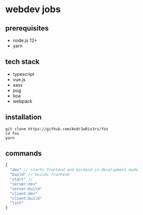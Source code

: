 # webdev jobs

## prerequisites
- node.js 12+
- yarn

## tech stack
- typescript
- vue.js
- sass
- pug
- koa
- webpack

## installation
```
git clone https://github.com/Andr3wRiv3rs/fos
cd fos
yarn
```

## commands
```js
{
  "dev" // starts frontend and backend in development mode
  "build" // builds frontend
  "start" //
  "server:dev"
  "server:build"
  "client:dev"
  "client:build"
  "lint"
}